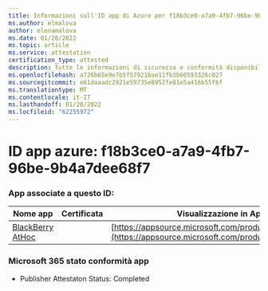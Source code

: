 ```yaml
---
title: Informazioni sull'ID app di Azure per f18b3ce0-a7a9-4fb7-96be-9b4a7dee68f7
ms.author: elmalova
author: elenamalova
ms.date: 01/28/2022
ms.topic: article
ms.service: attestation
certification_type: attested
description: Tutte le informazioni di sicurezza e conformità disponibili per f18b3ce0-a7a9-4fb7-96be-9b4a7dee68f7.
ms.openlocfilehash: a726b65e9e7b5f57921bae11fb3b60593326c027
ms.sourcegitcommit: e61daaadc2921e59735e8952fe81e5a416b55fbf
ms.translationtype: MT
ms.contentlocale: it-IT
ms.lasthandoff: 01/28/2022
ms.locfileid: "62255972"
---
```

# <a name="azure-app-id-f18b3ce0-a7a9-4fb7-96be-9b4a7dee68f7"></a>ID app azure: f18b3ce0-a7a9-4fb7-96be-9b4a7dee68f7


### <a name="apps-associated-with-this-id"></a>App associate a questo ID:
| **Nome app** | **Certificata** | **Visualizzazione in AppSource** |
|--------------|---------------|-----------------------|
| [BlackBerry AtHoc](https://docs.microsoft.com/microsoft-365-app-certification/forward/WA200003065) |  | [https://appsource.microsoft.com/product/office/WA200003065](https://appsource.microsoft.com/product/office/WA200003065) |

### <a name="microsoft-365-app-compliance-status"></a>Microsoft 365 stato conformità app
- Publisher Attestaton Status: Completed

